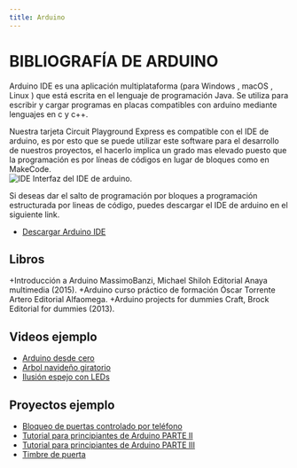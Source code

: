 ```yaml
---
title: Arduino
---
```

# BIBLIOGRAFÍA DE ARDUINO
Arduino IDE es una aplicación multiplataforma (para Windows , macOS , Linux ) que está escrita en el lenguaje de programación Java. Se utiliza para escribir y cargar programas en placas compatibles con arduino mediante lenguajes en c y c++.<br/>

Nuestra tarjeta Circuit Playground Express es compatible con el IDE de arduino, es por esto que se puede utilizar este software para el desarrollo de nuestros proyectos, el hacerlo implica un grado mas elevado puesto que la programación es por líneas de códigos en lugar de bloques como en MakeCode.<br/>
![IDE]({{site.baseurl}}/img/ide.png)
Interfaz del IDE de arduino.<br/>

Si deseas dar el salto de programación por bloques a programación estructurada por lineas de código, puedes descargar el IDE  de arduino en el siguiente link.

* [Descargar Arduino IDE](https://www.arduino.cc/en/main/software)

## Libros      
+Introducción a Arduino
MassimoBanzi, Michael Shiloh
Editorial Anaya multimedia (2015).
+Arduino curso práctico de formación
Óscar Torrente Artero
Editorial Alfaomega.
+Arduino projects for dummies
Craft, Brock
Editorial for dummies (2013).

## Videos ejemplo
* [Arduino desde cero](https://www.youtube.com/watch?v=V5ioP-oImIc)
* [Arbol navideño giratorio](https://www.youtube.com/watch?v=LhfsPsobcH0)
* [Ilusión espejo con LEDs](https://www.youtube.com/watch?v=b2bvWArORSc)

## Proyectos ejemplo
* [Bloqueo de puertas controlado por teléfono](https://www.hackster.io/theSTEMpedia/smartphone-controlled-door-locking-system-b309f4?utm_campaign=new_projects&utm_content=0&utm_medium=email&utm_source=hackster&utm_term=project_image)
* [Tutorial para principiantes de Arduino PARTE II](https://www.hackster.io/Will_the_Star/tutorial-for-arduino-beginners-part-ii-66cece?utm_campaign=new_projects&utm_content=1&utm_medium=email&utm_source=hackster&utm_term=project_image)
* [Tutorial para principiantes de Arduino PARTE III](https://www.hackster.io/Will_the_Star/tutorial-for-arduino-beginners-part-iii-c58312?utm_campaign=new_projects&utm_content=4&utm_medium=email&utm_source=hackster&utm_term=project_image)
* [Timbre de puerta](https://www.hackster.io/msr048/knockless-door-bell-55f91f?utm_campaign=new_projects&utm_content=2&utm_medium=email&utm_source=hackster&utm_term=project_image)
